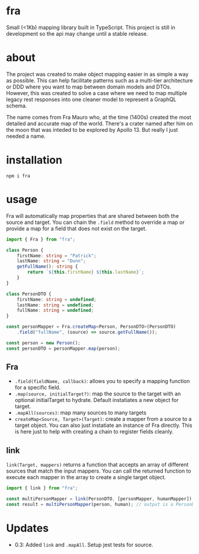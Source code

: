 # fra

Small (<1Kb) mapping library built in TypeScript. This project is still in development so the api may change until a stable release.

# about

The project was created to make object mapping easier in as simple a way as possible. This can help facilitate patterns such as a multi-tier architecture or DDD where you want to map between domain models and DTOs. However, this was created to solve a case where we need to map multiple legacy rest responses into one cleaner model to represent a GraphQL schema.

The name comes from Fra Mauro who, at the time (1400s) created the most detailed and accurate map of the world. There's a crater named after him on the moon that was inteded to be explored by Apollo 13. But really I just needed a name.

# installation

`npm i fra`

# usage

Fra will automatically map properties that are shared between both the source and target. You can chain the `.field` method to override a map or provide a map for a field that does not exist on the target.

```typescript
import { Fra } from "fra";

class Person {
    firstName: string = "Patrick";
    lastName: string = "Dunn";
    getFullName(): string {
        return `${this.firstName} ${this.lastName}`;
    }
}

class PersonDTO {
    firstName: string = undefined;
    lastName: string = undefined;
    fullName: string = undefined;
}

const personMapper = Fra.createMap<Person, PersonDTO>(PersonDTO)
    .field("fullName", (source) => source.getFullName());

const person = new Person();
const personDTO = personMapper.map(person);
```

## Fra
- `.field(fieldName, callback)`: allows you to specify a mapping function for a specific field.
- `.map(source, initialTarget?)`: map the source to the target with an optional initialTarget to hydrate. Default instatiates a new object for target.
- `.mapAll(sources)`: map many sources to many targets
- `createMap<Source, Target>(Target)`: create a mapper from a source to a target object. You can also just instatiate an instance of Fra directly. This is here just to help with creating a chain to register fields cleanly.

## link

`link(Target, mappers)` returns a function that accepts an array of different sources that match the input mappers. You can call the returned function to execute each mapper in the array to create a single target object.

```typescript
import { link } from "fra";

const multiPersonMapper = link(PersonDTO, [personMapper, humanMapper]);
const result = multiPersonMapper(person, human); // output is a PersonDTO mapped from both the human and person object
```

# Updates

- 0.3: Added `link` and `.mapAll`. Setup jest tests for source.